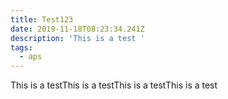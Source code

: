 ```yaml
---
title: Test123
date: 2019-11-18T08:23:34.241Z
description: 'This is a test '
tags:
  - aps
---
```

This is a testThis is a testThis is a testThis is a test
